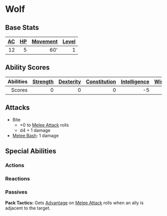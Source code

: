 # Wolf

## Base Stats

| [AC](../../../Player%20Characters/Derived%20Statistics/Armor%20Class.md) | [HP](../../../Player%20Characters/Derived%20Statistics/Health%20Points.md) | [Movement](../../../Game%20Procedures/Movement.md) | [Level](../../../Player%20Characters/Derived%20Statistics/Level.md) |
| -----------------------------------------------------------------------: | -------------------------------------------------------------------------: | -------------------------------------------------: | ------------------------------------------------------------------: |
|                                                                       12 |                                                                          5 |                                                60' |                                                                   1 |

## Ability Scores

| Abilities | [Strength](../../../Player%20Characters/Chosen%20Statistics/Strength.md) | [Dexterity](../../../Player%20Characters/Chosen%20Statistics/Dexterity.md) | [Constitution](../../../Player%20Characters/Chosen%20Statistics/Constitution.md) | [Intelligence](../../../Player%20Characters/Chosen%20Statistics/Intelligence.md) | [Wisdom](../../../Player%20Characters/Chosen%20Statistics/Wisdom.md)<br> | [Charisma](../../../Player%20Characters/Chosen%20Statistics/Charisma.md)<br> |
| --------: | -----------------------------------------------------------------------: | -------------------------------------------------------------------------: | -------------------------------------------------------------------------------: | -------------------------------------------------------------------------------: | -----------------------------------------------------------------------: | ---------------------------------------------------------------------------: |
|    Scores |                                                                        0 |                                                                          0 |                                                                                0 |                                                                               -5 |                                                                        0 |                                                                            0 |

## Attacks

- Bite
	- +0 to [Melee Attack](../../../Game%20Procedures/Melee%20Attack.md) rolls
	- d4 + 1 damage
- [Melee Bash](../../../Game%20Procedures/Reaction.md#Melee%20Bash): 1 damage

## Special Abilities

### Actions

### Reactions

### Passives

**Pack Tactics:** Gets [Advantage](../../../Game%20Procedures/Dice%20Rolls/Advantage.md) on [Melee Attack](../../../Game%20Procedures/Melee%20Attack.md) rolls when an ally is adjacent to the target.
